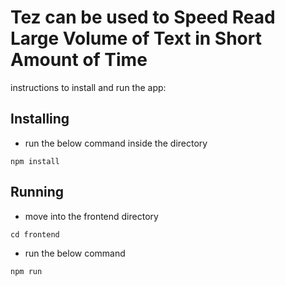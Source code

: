 # Tez can be used to Speed Read Large Volume of Text in Short Amount of Time  

instructions to install and run the app: 

## Installing

- run the below command inside the directory
```
npm install
```

## Running 

- move into the frontend directory
```
cd frontend
```
- run the below command 
```
npm run 
```
